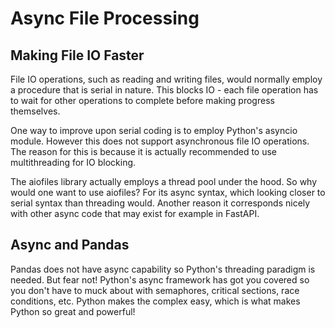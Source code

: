 # Async File Processing

## Making File IO Faster 

File IO operations, such as reading and writing files, would normally employ a procedure 
that is serial in nature. This blocks IO - each file operation has to wait for other 
operations to complete before making progress themselves.

One way to improve upon serial coding is to employ Python's asyncio module.
However this does not support asynchronous file IO operations. The reason for this 
is because it is actually recommended to use multithreading for IO blocking. 

The aiofiles library actually employs a thread pool under the hood. So why would one want to use 
aiofiles? For its async syntax, which looking closer to serial syntax than threading 
would. Another reason it corresponds nicely with other async code that may exist 
for example in FastAPI.


## Async and Pandas

Pandas does not have async capability so Python's threading paradigm is needed. But fear not! 
Python's async framework has got you covered so you don't have to muck about with semaphores,
critical sections, race conditions, etc. Python makes the complex easy, which is what makes Python
so great and powerful!

